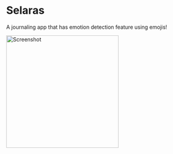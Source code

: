 # Selaras
A journaling app that has emotion detection feature using emojis!

<img src="https://github.com/abimnyud/selaras-journaling-app/assets/58833436/a08c8706-db93-463a-b38a-6fa7bd966eef" alt="Screenshot" style="width:300px;"/>
